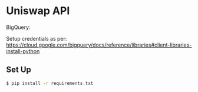 # Uniswap API

BigQuery:

Setup credentials as per:
https://cloud.google.com/bigquery/docs/reference/libraries#client-libraries-install-python

## Set Up

```bash
$ pip install -r requirements.txt
```
